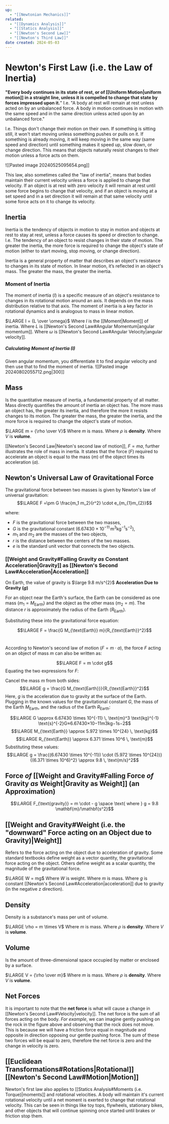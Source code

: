 ```yaml
---
up:
  - "[[Newtonian Mechanics]]"
related:
  - "[[Dynamics Analysis]]"
  - "[[Statics Analysis]]"
  - "[[Newton's Second Law]]"
  - "[[Newton's Third Law]]"
date created: 2024-05-03
---
```

# Newton's First Law (i.e. the Law of Inertia)
**"Every body continues in its state of rest, or of [[Uniform Motion|uniform motion]] in a straight line, unless it is compelled to change that state by forces impressed upon it.**"
	I.e. "A body at rest will remain at rest unless acted on by an unbalanced force. A body in motion continues in motion with the same speed and in the same direction unless acted upon by an unbalanced force."

I.e. Things don't change their motion on their own. 
	If something is sitting still, it won't start moving unless something pushes or pulls on it. 
		If something is already moving, it will keep moving in the same way (same speed and direction) until something makes it speed up, slow down, or change direction.
			 This means that objects naturally resist changes to their motion unless a force acts on them.

![[Pasted image 20240525095654.png]]

This law, also sometimes called the "law of inertia", means that bodies maintain their current velocity unless a force is applied to change that velocity. 
	If an object is at rest with zero velocity it will remain at rest until some force begins to change that velocity, and if an object is moving at a set speed and in a set direction it will remain at that same velocity until some force acts on it to change its velocity.
## Inertia
Inertia is the tendency of objects in motion to stay in motion and objects at rest to stay at rest, unless a force causes its speed or direction to change. 
	I.e. The tendency of an object to resist changes in their state of motion. 
		The greater the inertia, the more force is required to change the object's state of motion (either to start moving, stop moving, or change direction).

Inertia is a general property of matter that describes an object's resistance to changes in its state of motion. In linear motion, it’s reflected in an object's mass. 
	The greater the mass, the greater the inertia.
### Moment of Inertia
The moment of inertia ($I$) is a specific measure of an object's resistance to changes in its rotational motion around an axis. It depends on the mass distribution relative to that axis.
	The moment of inertia is a key factor in rotational dynamics and is analogous to mass in linear motion.

$\LARGE I = {L \over \omega}$
	Where $I$ is the [[Moment|Moment]] of inertia.
	Where $L$ is [[Newton's Second Law#Angular Momentum|angular momentum]].
	Where $\omega$ is [[Newton's Second Law#Angular Velocity|angular velocity]].
##### Calculating Moment of Inertia ($I$)
Given angular momentum, you differentiate it to find angular velocity and then use that to find the moment of inertia.
![[Pasted image 20240802055712.png|300]]
## Mass
Is the quantitative measure of inertia, a fundamental property of all matter.
	Mass directly quantifies the amount of inertia an object has. 
		The more mass an object has, the greater its inertia, and therefore the more it resists changes to its motion.
			The greater the mass, the greater the inertia, and the more force is required to change the object's state of motion.

$\LARGE m = {\rho \over V}$
Where $m$ is mass.
	Where $\rho$ is **density**.
	Where $V$ is **volume**.

[[Newton's Second Law|Newton's second law of motion]], $F = ma$, further illustrates the role of mass in inertia. 
	It states that the force ($F$) required to accelerate an object is equal to the mass ($m$) of the object times its acceleration ($a$).

## Newton's Universal Law of Gravitational Force
The gravitational force between two masses is given by Newton's law of universal gravitation:
$$\LARGE F =\pm G \frac{m_1 m_2}{r^2} \cdot e_{m_{1}m_{2}}$$

where:
- $F$ is the gravitational force between the two masses,
- $G$ is the gravitational constant ($6.67430 \times 10^{-11} \, \text{m}^3 \text{kg}^{-1} \text{s}^{-2}$),
- $m_1$​ and $m_2$ are the masses of the two objects,
- $r$ is the distance between the centers of the two masses.
- $e$ is the standard unit vector that connects the two objects.
### [[Weight and Gravity#Falling Gravity *as* Constant Acceleration|Gravity]] as [[Newton's Second Law#Acceleration|Acceleration]] 
On Earth, the value of gravity is $\large 9.8 m/s^{2}$ 
**Acceleration Due to Gravity ($g$)**

For an object near the Earth's surface, the Earth can be considered as one mass ($m_1 = M_{\text{Earth}}$) and the object as the other mass ($m_2 = m$). The distance $r$ is approximately the radius of the Earth ($R_{\text{Earth}}$).

Substituting these into the gravitational force equation:

$$\LARGE F = \frac{G M_{\text{Earth}} m}{R_{\text{Earth}}^2}$$​

According to Newton's second law of motion ($F = m \cdot a$), the force $F$ acting on an object of mass $m$ can also be written as:

$$\LARGE F = m \cdot g$$
Equating the two expressions for $F$:

Cancel the mass $m$ from both sides:
$$\LARGE g = \frac{G M_{\text{Earth}}}{R_{\text{Earth}}^2}$$
Here, $g$ is the acceleration due to gravity at the surface of the Earth. Plugging in the known values for the gravitational constant $G$, the mass of the Earth $M_{\text{Earth}}$, and the radius of the Earth $R_{\text{Earth}}$:

$$\LARGE G \approx 6.67430 \times 10^{-11} \, \text{m}^3 \text{kg}^{-1} \text{s}^{-2}G≈6.67430×10−11m3kg−1s−2$$
$$\LARGE M_{\text{Earth}} \approx 5.972 \times 10^{24} \, \text{kg}$$
$$\LARGE R_{\text{Earth}} \approx 6.371 \times 10^6 \, \text{m}$$
Substituting these values:
$$\LARGE g = \frac{(6.67430 \times 10^{-11}) \cdot (5.972 \times 10^{24})}{(6.371 \times 10^6)^2} \approx 9.8 \, \text{m/s}^2$$

## Force *of* [[Weight and Gravity#Falling Force *of* Gravity *as* Weight|Gravity as Weight]] (an Approximation)
$$\LARGE F_{\text{gravity}} = m \cdot - g \space \text{ where } g = 9.8 \mathbf{m}/\mathbf{s^2}$$
## [[Weight and Gravity#Weight (i.e. the "downward" Force acting on an Object due to Gravity)|Weight]]
Refers to the force acting on the object due to acceleration of gravity.
	Some standard textbooks define weight as a vector quantity, the gravitational force acting on the object. Others define weight as a scalar quantity, the magnitude of the gravitational force. 
	
$\LARGE W = mg$
Where $W$ is weight.
	Where $m$ is mass.
	Where $g$ is constant [[Newton's Second Law#Acceleration|acceleration]] due to gravity (in the negative z direction).

## Density
Density is a substance's mass per unit of volume.

$\LARGE \rho = m \times V$
Where $m$ is mass.
	Where $\rho$ is **density**.
	Where $V$ is **volume**.
## Volume
Is the amount of three-dimensional space occupied by matter or enclosed by a surface.

$\LARGE V = {\rho \over m}$
Where $m$ is mass.
	Where $\rho$ is **density**.
	Where $V$ is **volume**.
## Net Forces
It is important to note that the **net force** is what will cause a change in [[Newton's Second Law#Velocity|velocity]]. 
	The net force is the sum of all forces acting on the body. 
		*For example*, we can imagine gently pushing on the rock in the figure above and observing that the rock does not move. 
			This is because we will have a friction force equal in magnitude and opposite in direction opposing our gentle pushing force. 
				The sum of these two forces will be equal to zero, therefore the net force is zero and the change in velocity is zero.
## [[Euclidean Transformations#Rotations|Rotational]] [[Newton's Second Law#Motion|Motion]]
Newton's first law also applies to [[Statics Analysis#Moments (i.e. Torque)|moments]] and rotational velocities.
	A body will maintain it's current rotational velocity until a net moment is exerted to change that rotational velocity.
		 This can be seen in things like toy tops, flywheels, stationary bikes, and other objects that will continue spinning once started until brakes or friction stop them.